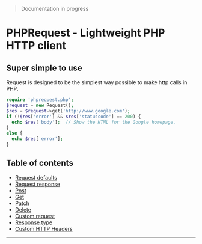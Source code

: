 > Documentation in progress

# PHPRequest - Lightweight PHP HTTP client

## Super simple to use
Request is designed to be the simplest way possible to make http calls in PHP.
```php
require 'phprequest.php';
$request = new Request();
$res = $request->get('http://www.google.com');
if (!$res['error'] && $res['statuscode'] == 200) {
  echo $res['body'];  // Show the HTML for the Google homepage.
}
else {
  echo $res['error'];
}
```

## Table of contents

- [Request defaults](#streaming)
- [Request response](#streaming)
- [Post](#forms)
- [Get](#http-authentication)
- [Patch](#http-authentication)
- [Delete](#http-authentication)
- [Custom request](#http-authentication)
- [Response type](#response-type)
- [Custom HTTP Headers](#custom-http-headers)

---
